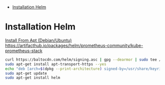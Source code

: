 

- [Installation Helm](#installation-helm)

#  Installation Helm


[Install From Apt (Debian/Ubuntu)](https://helm.sh/docs/intro/install/)
https://artifacthub.io/packages/helm/prometheus-community/kube-prometheus-stack

```bash
curl https://baltocdn.com/helm/signing.asc | gpg --dearmor | sudo tee /usr/share/keyrings/helm.gpg > /dev/null
sudo apt-get install apt-transport-https --yes
echo "deb [arch=$(dpkg --print-architecture) signed-by=/usr/share/keyrings/helm.gpg] https://baltocdn.com/helm/stable/debian/ all main" | sudo tee /etc/apt/sources.list.d/helm-stable-debian.list
sudo apt-get update
sudo apt-get install helm
```